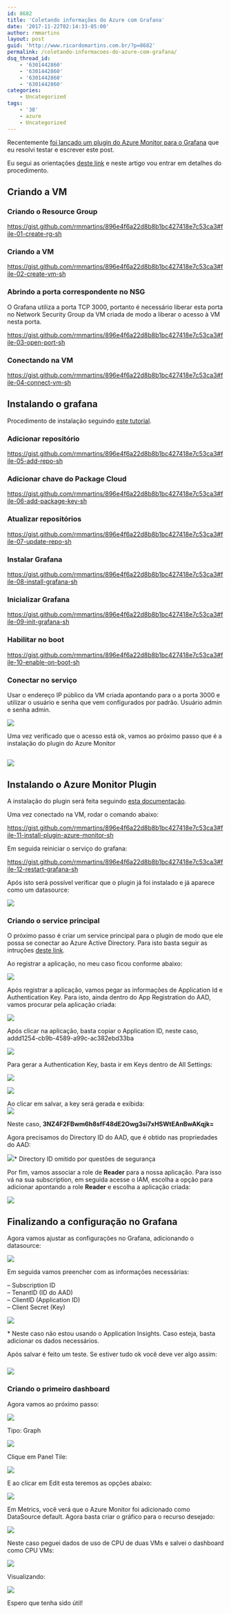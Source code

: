 ```yaml
---
id: 8682
title: 'Coletando informações do Azure com Grafana'
date: '2017-11-22T02:14:33-05:00'
author: rmmartins
layout: post
guid: 'http://www.ricardomartins.com.br/?p=8682'
permalink: /coletando-informacoes-do-azure-com-grafana/
dsq_thread_id:
    - '6301442860'
    - '6301442860'
    - '6301442860'
    - '6301442860'
categories:
    - Uncategorized
tags:
    - '38'
    - azure
    - Uncategorized
---
```


Recentemente [foi lançado um plugin do Azure Monitor para o Grafana](https://azure.microsoft.com/en-us/blog/monitor-azure-services-and-applications-using-grafana/) que eu resolvi testar e escrever este post.

Eu segui as orientações [deste link](https://docs.microsoft.com/en-us/azure/monitoring-and-diagnostics/monitor-send-to-grafana) e neste artigo vou entrar em detalhes do procedimento.

## Criando a VM

### Criando o Resource Group

https://gist.github.com/rmmartins/896e4f6a22d8b8b1bc427418e7c53ca3#file-01-create-rg-sh

### Criando a VM

https://gist.github.com/rmmartins/896e4f6a22d8b8b1bc427418e7c53ca3#file-02-create-vm-sh

### Abrindo a porta correspondente no NSG

O Grafana utiliza a porta TCP 3000, portanto é necessário liberar esta porta no Network Security Group da VM criada de modo a liberar o acesso à VM nesta porta.

https://gist.github.com/rmmartins/896e4f6a22d8b8b1bc427418e7c53ca3#file-03-open-port-sh

### Conectando na VM

https://gist.github.com/rmmartins/896e4f6a22d8b8b1bc427418e7c53ca3#file-04-connect-vm-sh

## Instalando o grafana

Procedimento de instalação seguindo [este tutorial](http://docs.grafana.org/installation/debian/).

### Adicionar repositório

https://gist.github.com/rmmartins/896e4f6a22d8b8b1bc427418e7c53ca3#file-05-add-repo-sh

### Adicionar chave do Package Cloud

https://gist.github.com/rmmartins/896e4f6a22d8b8b1bc427418e7c53ca3#file-06-add-package-key-sh

### Atualizar repositórios

https://gist.github.com/rmmartins/896e4f6a22d8b8b1bc427418e7c53ca3#file-07-update-repo-sh

### Instalar Grafana

https://gist.github.com/rmmartins/896e4f6a22d8b8b1bc427418e7c53ca3#file-08-install-grafana-sh

### Inicializar Grafana

https://gist.github.com/rmmartins/896e4f6a22d8b8b1bc427418e7c53ca3#file-09-init-grafana-sh

### Habilitar no boot

https://gist.github.com/rmmartins/896e4f6a22d8b8b1bc427418e7c53ca3#file-10-enable-on-boot-sh

### Conectar no serviço

Usar o endereço IP público da VM criada apontando para o a porta 3000 e utilizar o usuário e senha que vem configurados por padrão. Usuário admin e senha admin.

[![](/wp-content/uploads/2017/11/imagem1.png)](/wp-content/uploads/2017/11/imagem1.png)

Uma vez verificado que o acesso está ok, vamos ao próximo passo que é a instalação do plugin do Azure Monitor

## [![](/wp-content/uploads/2017/11/imagem2.png)](/wp-content/uploads/2017/11/imagem2.png)

## Instalando o Azure Monitor Plugin

A instalação do plugin será feita seguindo [esta documentação](https://grafana.com/plugins/grafana-azure-monitor-datasource).

Uma vez conectado na VM, rodar o comando abaixo:

https://gist.github.com/rmmartins/896e4f6a22d8b8b1bc427418e7c53ca3#file-11-install-plugin-azure-monitor-sh

Em seguida reiniciar o serviço do grafana:

https://gist.github.com/rmmartins/896e4f6a22d8b8b1bc427418e7c53ca3#file-12-restart-grafana-sh

Após isto será possível verificar que o plugin já foi instalado e já aparece como um datasource:

[![](/wp-content/uploads/2017/11/imagem3.png)](/wp-content/uploads/2017/11/imagem3.png)

### Criando o service principal

O próximo passo é criar um service principal para o plugin de modo que ele possa se conectar ao Azure Active Directory. Para isto basta seguir as intruções [deste link](https://docs.microsoft.com/en-us/azure/azure-resource-manager/resource-group-create-service-principal-portal).

Ao registrar a aplicação, no meu caso ficou conforme abaixo:

[![](/wp-content/uploads/2017/11/imagem4.png)](/wp-content/uploads/2017/11/imagem4.png)

Após registrar a aplicação, vamos pegar as informações de Application Id e Authentication Key. Para isto, ainda dentro do App Registration do AAD, vamos procurar pela aplicação criada:

[![](/wp-content/uploads/2017/11/imagem5.png)](/wp-content/uploads/2017/11/imagem5.png)

Após clicar na aplicação, basta copiar o Application ID, neste caso, addd1254-cb9b-4589-a99c-ac382ebd33ba

[![](/wp-content/uploads/2017/11/imagem6.png)](/wp-content/uploads/2017/11/imagem6.png)

Para gerar a Authentication Key, basta ir em Keys dentro de All Settings:

[![](/wp-content/uploads/2017/11/imagem7.png)](/wp-content/uploads/2017/11/imagem7.png)

[![](/wp-content/uploads/2017/11/imagem8.png)](/wp-content/uploads/2017/11/imagem8.png)

Ao clicar em salvar, a key será gerada e exibida:  
[![](/wp-content/uploads/2017/11/imagem9.png)](/wp-content/uploads/2017/11/imagem9.png)

Neste caso, **3NZ4F2FBwm6h8sfF48dE2Owg3si7xHSWtEAnBwAKqjk=**

Agora precisamos do Directory ID do AAD, que é obtido nas propriedades do AAD:

[![](/wp-content/uploads/2017/11/imagem10.png)](/wp-content/uploads/2017/11/imagem10.png)\* Directory ID omitido por questões de segurança

Por fim, vamos associar a role de **Reader** para a nossa aplicação. Para isso vá na sua subscription, em seguida acesse o IAM, escolha a opção para adicionar apontando a role **Reader** e escolha a aplicação criada:

[![](/wp-content/uploads/2017/11/imagem11.png)](/wp-content/uploads/2017/11/imagem11.png)

## Finalizando a configuração no Grafana

Agora vamos ajustar as configurações no Grafana, adicionando o datasource:

[![](/wp-content/uploads/2017/11/imagem12.png)](/wp-content/uploads/2017/11/imagem12.png)

Em seguida vamos preencher com as informações necessárias:

– Subscription ID  
– TenantID (ID do AAD)  
– ClientID (Application ID)  
– Client Secret (Key)

[![](/wp-content/uploads/2017/11/imagem13.png)](/wp-content/uploads/2017/11/imagem13.png)

\* Neste caso não estou usando o Application Insights. Caso esteja, basta adicionar os dados necessários.

Após salvar é feito um teste. Se estiver tudo ok você deve ver algo assim:

### [![](/wp-content/uploads/2017/11/imagem14.png)](/wp-content/uploads/2017/11/imagem14.png)

### Criando o primeiro dashboard

Agora vamos ao próximo passo:

[![](/wp-content/uploads/2017/11/imagem15.png)](/wp-content/uploads/2017/11/imagem15.png)

Tipo: Graph

[![](/wp-content/uploads/2017/11/imagem16.png)](/wp-content/uploads/2017/11/imagem16.png)

Clique em Panel Tile:

[![](/wp-content/uploads/2017/11/imagem17.png)](/wp-content/uploads/2017/11/imagem17.png)

E ao clicar em Edit esta teremos as opções abaixo:

[![](/wp-content/uploads/2017/11/imagem18.png)](/wp-content/uploads/2017/11/imagem18.png)

Em Metrics, você verá que o Azure Monitor foi adicionado como DataSource default. Agora basta criar o gráfico para o recurso desejado:

[![](/wp-content/uploads/2017/11/imagem19.png)](/wp-content/uploads/2017/11/imagem19.png)

Neste caso peguei dados de uso de CPU de duas VMs e salvei o dashboard como CPU VMs:

[![](/wp-content/uploads/2017/11/imagem20.png)](/wp-content/uploads/2017/11/imagem20.png)

Visualizando:

[![](/wp-content/uploads/2017/11/imagem21.png)](/wp-content/uploads/2017/11/imagem21.png)

Espero que tenha sido útil!
